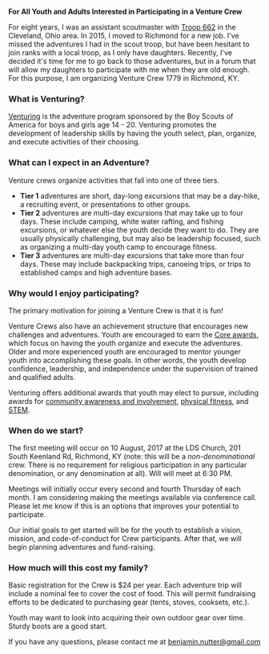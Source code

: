 <!-- 
---
layout: post
title: "Crew 1779"
date: 2017-07-03
---
-->

**For All Youth and Adults Interested in Participating in a Venture Crew**

For eight years, I was an assistant scoutmaster with [Troop 662](www.troop662.net) in the Cleveland, Ohio area.  In 2015, I moved to Richmond for a new job.  I've missed the adventures I had in the scout troop, but have been hesitant to join ranks with a local troop, as I only have daughters. Recently, I've decided it's time for me to go back to those adventures, but in a forum that will allow my daughters to participate with me when they are old enough. For this purpose, I am organizing Venture Crew 1779 in Richmond, KY.

<!--excerpt-->

### What is Venturing?

[Venturing](http://www.venturing.org/index.html) is the adventure program sponsored by the Boy Scouts of America for boys and girls age 14 - 20.  Venturing promotes the development of leadership skills by having the youth select, plan, organize, and execute activities of their choosing. 

### What can I expect in an Adventure?

Venture crews organize activities that fall into one of three tiers.

* **Tier 1** adventures are short, day-long excursions that may be a day-hike, a recruiting event, or presentations to other groups.
* **Tier 2** adventures are multi-day excursions that may take up to four days. These include camping, white water rafting, and fishing excursions, or whatever else the youth decide they want to do. They are usually physically challenging, but may also be leadership focused, such as organizing a multi-day youth camp to encourage fitness.
* **Tier 3** adventures are multi-day excursions that take more than four days. These may include backpacking trips, canoeing trips, or trips to established camps and high adventure bases.

### Why would I enjoy participating?

The primary motivation for joining a Venture Crew is that it is fun!

Venture Crews also have an achievement structure that encourages new challenges and adventures. Youth are encouraged to earn the [Core awards](http://www.venturing.org/core.html), which focus on having the youth organize and execute the adventures. Older and more experienced youth are encouraged to mentor younger youth into accomplishing these goals. In other words, the youth develop confidence, leadership, and independence under the supervision of trained and qualified adults.

Venturing offers additional awards that youth may elect to pursue, including awards for [community awareness and involvement](http://www.venturing.org/trust-award.html), [physical fitness](http://www.venturing.org/quest-award.html), and [STEM](http://www.venturing.org/nova-award.html).

### When do we start?

The first meeting will occur on 10 August, 2017 at the LDS Church, 201 South Keenland Rd, Richmond, KY (note: this will be a _non-denominational_ crew. There is no requirement for religious participation in any particular denomination, or any denomination at all). Will will meet at 6:30 PM.

Meetings will initially occur every second and fourth Thursday of each month. I am considering making the meetings available via conference call. Please let me know if this is an options that improves your potential to participate.

Our initial goals to get started will be for the youth to establish a vision, mission, and code-of-conduct for Crew participants. After that, we will begin planning adventures and fund-raising.

### How much will this cost my family?

Basic registration for the Crew is $24 per year.  Each adventure trip will include a nominal fee to cover the cost of food. This will permit fundraising efforts to be dedicated to purchasing gear (tents, stoves, cooksets, etc.). 

Youth may want to look into acquiring their own outdoor gear over time. Sturdy boots are a good start.

If you have any questions, please contact me at benjamin.nutter@gmail.com